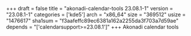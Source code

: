 +++
draft = false
title = "akonadi-calendar-tools 23.08.1-1"
version = "23.08.1-1"
categories = ['kde5']
arch = "x86_64"
size = "369512"
usize = "1476617"
sha1sum = "f3aafeffc89ec6381a162a2255da3f703a7d59ae"
depends = "['calendarsupport>=23.08.1']"
+++
Akonadi calendar tools